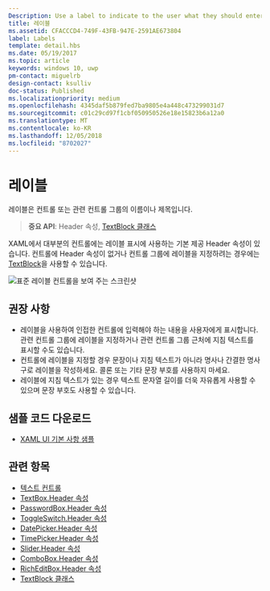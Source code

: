 ```yaml
---
Description: Use a label to indicate to the user what they should enter into an adjacent control. You can also label a group of related controls, or display instructional text near a group of related controls.
title: 레이블
ms.assetid: CFACCCD4-749F-43FB-947E-2591AE673804
label: Labels
template: detail.hbs
ms.date: 05/19/2017
ms.topic: article
keywords: windows 10, uwp
pm-contact: miguelrb
design-contact: ksulliv
doc-status: Published
ms.localizationpriority: medium
ms.openlocfilehash: 4345daf5b879fed7ba9805e4a448c473299031d7
ms.sourcegitcommit: c01c29cd97f1cbf050950526e18e15823b6a12a0
ms.translationtype: MT
ms.contentlocale: ko-KR
ms.lasthandoff: 12/05/2018
ms.locfileid: "8702027"
---
```

# <a name="labels"></a>레이블

 

레이블은 컨트롤 또는 관련 컨트롤 그룹의 이름이나 제목입니다.

> **중요 API**: Header 속성, [TextBlock 클래스](https://msdn.microsoft.com/library/windows/apps/br209652)

XAML에서 대부분의 컨트롤에는 레이블 표시에 사용하는 기본 제공 Header 속성이 있습니다. 컨트롤에 Header 속성이 없거나 컨트롤 그룹에 레이블을 지정하려는 경우에는 [TextBlock](https://msdn.microsoft.com/library/windows/apps/br209652)을 사용할 수 있습니다.

![표준 레이블 컨트롤을 보여 주는 스크린샷](images/label-standard.png)

## <a name="recommendations"></a>권장 사항


-   레이블을 사용하여 인접한 컨트롤에 입력해야 하는 내용을 사용자에게 표시합니다. 관련 컨트롤 그룹에 레이블을 지정하거나 관련 컨트롤 그룹 근처에 지침 텍스트를 표시할 수도 있습니다.
-   컨트롤에 레이블을 지정할 경우 문장이나 지침 텍스트가 아니라 명사나 간결한 명사구로 레이블을 작성하세요. 콜론 또는 기타 문장 부호를 사용하지 마세요.
-   레이블에 지침 텍스트가 있는 경우 텍스트 문자열 길이를 더욱 자유롭게 사용할 수 있으며 문장 부호도 사용할 수 있습니다.


## <a name="get-the-sample-code"></a>샘플 코드 다운로드
* [XAML UI 기본 사항 샘플](https://github.com/Microsoft/Windows-universal-samples/blob/master/Samples/XamlUIBasics)

## <a name="related-topics"></a>관련 항목
* [텍스트 컨트롤](text-controls.md)
* [TextBox.Header 속성](https://msdn.microsoft.com/library/windows/apps/dn252861)
* [PasswordBox.Header 속성](https://msdn.microsoft.com/library/windows/apps/dn299051)
* [ToggleSwitch.Header 속성](https://msdn.microsoft.com/library/windows/apps/br209713)
* [DatePicker.Header 속성](https://msdn.microsoft.com/library/windows/apps/dn279460)
* [TimePicker.Header 속성](https://msdn.microsoft.com/library/windows/apps/dn299286)
* [Slider.Header 속성](https://msdn.microsoft.com/library/windows/apps/dn252829)
* [ComboBox.Header 속성](https://msdn.microsoft.com/library/windows/apps/dn279416)
* [RichEditBox.Header 속성](https://msdn.microsoft.com/library/windows/apps/dn252726)
* [TextBlock 클래스](https://msdn.microsoft.com/library/windows/apps/br209652)

 

 




